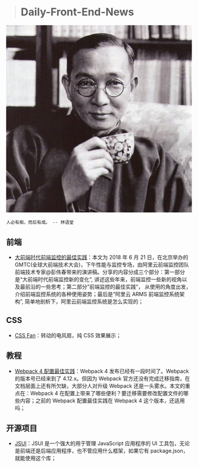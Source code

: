 > # Daily-Front-End-News

![cover][img]

[img]: https://github.com/fengshangwuqi/Daily-Front-End-News/blob/master/history/2018/06/29/linyutang.jpg "人必有痴，而后有成。 -- 林语堂"

```
人必有痴，而后有成。 -- 林语堂
```

## 前端

- [大前端时代前端监控的最佳实践](http://t.cn/RrlFvqm)：本文为 2018 年 6 月 21 日，在北京举办的 GMTC(全球大前端技术大会)，下午性能与监控专场，由阿里云前端监控团队前端技术专家@彭伟春带来的演讲稿。分享的内容分成三个部分：第一部分是“大前端时代前端监控新的变化“, 讲述这些年来，前端监控一些新的视角以及最前沿的一些思考；第二部分”前端监控的最佳实践”， 从使用的角度出发，介绍前端监控系统的各种使用姿势；最后是“阿里云 ARMS 前端监控系统架构”, 简单地剖析下，阿里云前端监控系统是怎么实现的；

## CSS

- [CSS Fan](https://codepen.io/zschaffter/pen/GdWQeV)：转动的电风扇，纯 CSS 效果展示；

## 教程

- [Webpack 4 配置最佳实践](https://github.com/ProtoTeam/blog/blob/master/201806/3.md)：Webpack 4 发布已经有一段时间了。Webpack 的版本号已经来到了 4.12.x。但因为 Webpack 官方还没有完成迁移指南，在文档层面上还有所欠缺，大部分人对升级 Webpack 还是一头雾水。本文的重点在：Webpack 4 在配置上带来了哪些便利？要迁移需要修改配置文件的哪些内容；之前的 Webpack 配置最佳实践在 Webpack 4 这个版本，还适用吗；

## 开源项目

- [JSUI](https://github.com/kitze/JSUI)：JSUI 是一个强大的用于管理 JavaScript 应用程序的 UI 工具包，无论是前端还是后端应用程序，也不管应用什么框架，如果它有 package.json，就能使用这个库；
